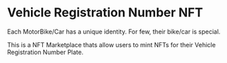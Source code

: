 # Vehicle Registration Number NFT

Each MotorBike/Car has a unique identity. For few, their bike/car is special. 

This is a NFT Marketplace thats allow users to mint NFTs for their Vehicle Registration Number Plate.